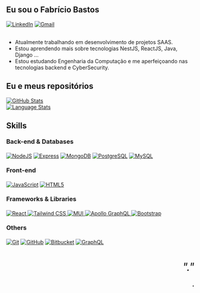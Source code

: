 ## Eu sou o Fabrício Bastos

<div>
 <a href = "https://www.linkedin.com/in/fabricio-bastos-cardoso-a1837525b/"><img alt="LinkedIn" src="https://img.shields.io/badge/LinkedIn-0A66C2?style=for-the-badge&logo=LinkedIn&logoColor=white" /></a>
 <a href = "mailto:fabriciobc47@gmail.com"><img alt="Gmail" src="https://img.shields.io/badge/Gmail-EA4335?style=for-the-badge&logo=Gmail&logoColor=white" /></a>
</div>

<br />

-   Atualmente trabalhando em desenvolvimento de projetos SAAS.
-   Estou aprendendo mais sobre tecnologias NestJS, ReactJS, Java, Django ...
-   Estou estudando Engenharia da Computação e me aperfeiçoando nas tecnologias backend e CyberSecurity.

<h2 style="border: none !important">Eu e meus repositórios</h2>
<div>
 <div><a href="#"><img alt="GitHub Stats" src="https://github-readme-stats.vercel.app/api?username=FabCode100&show_icons=true&hide_border=true&theme=dark" /></a></div>

 <div><a href="#"><img alt="Language Stats" src="https://github-readme-stats.vercel.app/api/top-langs/?username=FabCode100&layout=compact&theme=dark&hide_border=true" /></a></div>
</div>

<div> 
 
 <h2 style="border: none !important">Skills</h2>

 <h3 style="margin: 20px 0;border: none !important">Back-end & Databases</h3><p />

 <div style="display: inline_block">
   <a href="https://nodejs.org/"><img src="https://img.shields.io/badge/NodeJS%20-%23339933.svg?&style=for-the-badge&logo=Node.js&logoColor=black" alt="NodeJS"/></a>
   <a href="https://expressjs.com/"><img src="https://img.shields.io/badge/ExpressJS%20-%23000000.svg?&style=for-the-badge&logo=Express&logoColor=white" alt="Express"/></a>
   <a href="https://www.mongodb.com/"><img src="https://img.shields.io/badge/MongoDB%20-%2347A248.svg?&style=for-the-badge&logo=MongoDB&logoColor=black" alt="MongoDB"/></a>
   <a href="https://www.postgresql.org/"><img src="https://img.shields.io/badge/PostgreSQL%20-%23339933.svg?&style=for-the-badge&logo=PostgreSQL&logoColor=black" alt="PostgreSQL"/></a>
   <a href="https://www.mysql.com/"><img src="https://img.shields.io/badge/MySQL%20-%234479A1.svg?&style=for-the-badge&logo=MySQL&logoColor=black" alt="MySQL"/></a>
 </div></p>

 <h3 style="margin: 20px 0;border: none !important">Front-end</h3><p />

 <div style="display: inline_block">
   <a href="https://www.javascript.com/"><img src="https://img.shields.io/badge/JavaScript%20-%23F7DF1E.svg?&style=for-the-badge&logo=JavaScript&logoColor=black" alt="JavaScript"/></a>
   <a href="https://html.com/"><img src="https://img.shields.io/badge/HTML5%20-%23E34F26.svg?&style=for-the-badge&logo=HTML5&logoColor=black" alt="HTML5"/></a>
 </div></p>

 <h3 style="margin: 20px 0;border: none !important">Frameworks & Libraries</h3><p />

<div style="display: inline_block">
  <a href="https://reactjs.org/">
    <img src="https://img.shields.io/badge/React-%2361DAFB.svg?&style=for-the-badge&logo=react&logoColor=black" alt="React"/>
  </a>
  <a href="https://tailwindcss.com/">
    <img src="https://img.shields.io/badge/Tailwind_CSS-%2306B6D4.svg?&style=for-the-badge&logo=tailwindcss&logoColor=white" alt="Tailwind CSS"/>
  </a>
  <a href="https://mui.com/">
    <img src="https://img.shields.io/badge/MUI-%230081CB.svg?&style=for-the-badge&logo=mui&logoColor=white" alt="MUI"/>
  </a>
  <a href="https://www.apollographql.com/">
    <img src="https://img.shields.io/badge/Apollo_GraphQL-%23311C87.svg?&style=for-the-badge&logo=apollographql&logoColor=white" alt="Apollo GraphQL"/>
  </a>
  <a href="https://getbootstrap.com/">
    <img src="https://img.shields.io/badge/Bootstrap-%237952B3.svg?&style=for-the-badge&logo=bootstrap&logoColor=white" alt="Bootstrap"/>
  </a>
</div>


 <h3 style="margin: 20px 0;border: none !important">Others</h3><p />

 <div style="display: inline_block">
   <a href="https://git-scm.com/"><img src="https://img.shields.io/badge/Git%20-%23F05032.svg?&style=for-the-badge&logo=Git&logoColor=white" alt="Git"/></a>
   <a href="https://github.com/"><img src="https://img.shields.io/badge/GitHub%20-%23181717.svg?&style=for-the-badge&logo=GitHub&logoColor=white" alt="GitHub"/></a>
   <a href="https://bitbucket.org/"><img src="https://img.shields.io/badge/Bitbucket%20-%230052CC.svg?&style=for-the-badge&logo=Bitbucket&logoColor=white" alt="Bitbucket"/></a>
   <a href="https://graphql.org/"><img src="https://img.shields.io/badge/GraphQL%20-%23E10098.svg?&style=for-the-badge&logo=GraphQL&logoColor=white" alt="GraphQL"/></a>
 </div>

</div>

<div style="margin: 40px 0; text-align: right;" align="right">
 <em style="font-size: 30px">"."</em>
 <p style="font-size: 18px; font-weight: bold;">.</p>
</div>
